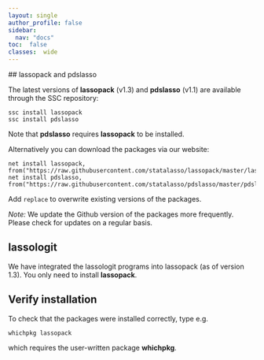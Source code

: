 ```yaml
---
layout: single
author_profile: false
sidebar:
  nav: "docs"
toc:  false
classes:  wide
---
```


<script type="text/javascript" async
  src="https://cdn.mathjax.org/mathjax/latest/MathJax.js?config=TeX-MML-AM_CHTML">
</script>

<div markdown="1">
## lassopack and pdslasso

The latest versions of **lassopack** (v1.3) and **pdslasso** (v1.1) are available through the SSC repository:

	ssc install lassopack
	ssc install pdslasso

Note that **pdslasso** requires **lassopack** to be installed. 

Alternatively you can download the packages via our website:

	net install lassopack, from("https://raw.githubusercontent.com/statalasso/lassopack/master/lassopack_v13/") 
	net install pdslasso, from("https://raw.githubusercontent.com/statalasso/pdslasso/master/pdslasso_v11/") 
		
Add `replace` to overwrite existing versions of the packages. 

*Note:* We update the Github version of the packages more frequently. 
Please check for updates on a regular basis.

## lassologit 

We have integrated the lassologit programs into lassopack (as of version 1.3). You only need to install **lassopack**.

## Verify installation

To check that the packages were installed correctly, 
type e.g.
	
	whichpkg lassopack

which requires the user-written package **whichpkg**. 
